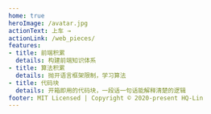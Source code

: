 ```yaml
---
home: true
heroImage: /avatar.jpg
actionText: 上车 →
actionLink: /web_pieces/
features:
- title: 前端积累
  details: 构建前端知识体系
- title: 算法积累
  details: 抛开语言框架限制，学习算法
- title: 代码块
  details: 开箱即用的代码块，一段话一句话能解释清楚的逻辑
footer: MIT Licensed | Copyright © 2020-present HQ-Lin
---
```


